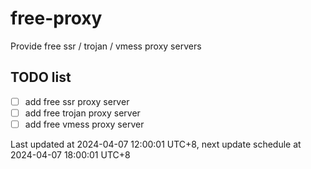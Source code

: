 
# free-proxy
Provide free ssr / trojan / vmess proxy servers


## TODO list
- [ ] add free ssr proxy server
- [ ] add free trojan proxy server
- [ ] add free vmess proxy server

Last updated at 2024-04-07 12:00:01 UTC+8, next update schedule at 2024-04-07 18:00:01 UTC+8

